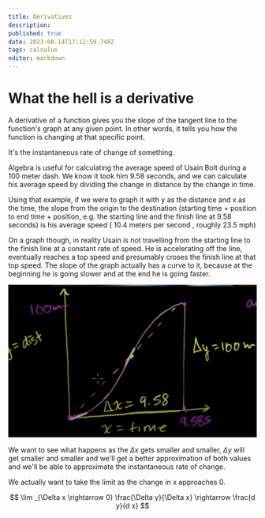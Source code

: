 ```yaml
---
title: Derivatives
description: 
published: true
date: 2023-08-14T17:12:59.748Z
tags: calculus
editor: markdown
---
```


# What the hell is a derivative
A derivative of a function gives you the slope of the tangent line to the function's graph at any given point. In other words, it tells you how the function is changing at that specific point.

It's the instantaneous rate of change of something.


Algebra is useful for calculating the average speed of Usain Bolt during a 100 meter dash. We know it took him 9.58 seconds, and we can calculate his average speed by dividing the change in distance  by the change in time.

Using that example, if we were to graph it with y as the distance and x as the time, the slope from the origin to the destination (starting time + position to end time + position, e.g. the starting line and the finish line at 9.58 seconds) is his average speed ( 10.4 meters per second , roughly 23.5 mph)

On a graph though, in reality Usain is not travelling from the starting line to the finish line at a constant rate of speed. He is accelerating off the line, eventually reaches a top speed and presumably croses the finish line at that top speed. The slope of the graph actually has a curve to it, because at the beginning he is going slower and at the end he is going faster.

![deriv.png](/deriv.png)

We want to see what happens as the $\Delta x$ gets smaller and smaller, $\Delta y$ will get smaller and smaller and we'll get a better approximation of both values and we'll be able to approximate the instantaneous rate of change. 

We actually want to take the limit as the change in x approaches 0.

$$
\lim _{\Delta x \rightarrow 0} \frac{\Delta y}{\Delta x} \rightarrow \frac{d y}{d x}
$$


 

